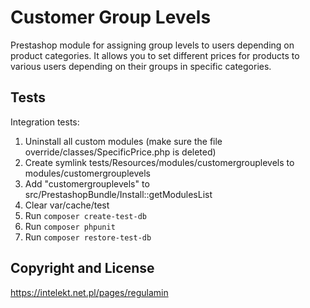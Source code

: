 # Customer Group Levels

Prestashop module for assigning group levels to users depending on product categories. It allows you to set different prices for products to various users depending on their groups in specific categories.

## Tests

Integration tests:

1. Uninstall all custom modules (make sure the file override/classes/SpecificPrice.php is deleted)
2. Create symlink tests/Resources/modules/customergrouplevels to modules/customergrouplevels
3. Add "customergrouplevels" to src/PrestashopBundle/Install::getModulesList
4. Clear var/cache/test
5. Run ```composer create-test-db```
6. Run ```composer phpunit```
7. Run ```composer restore-test-db```

## Copyright and License

https://intelekt.net.pl/pages/regulamin